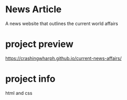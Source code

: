 # News Article 
A news website that outlines the current world affairs 

# project preview 
https://crashingwharph.github.io/current-news-affairs/ 

# project info 
html and css 
